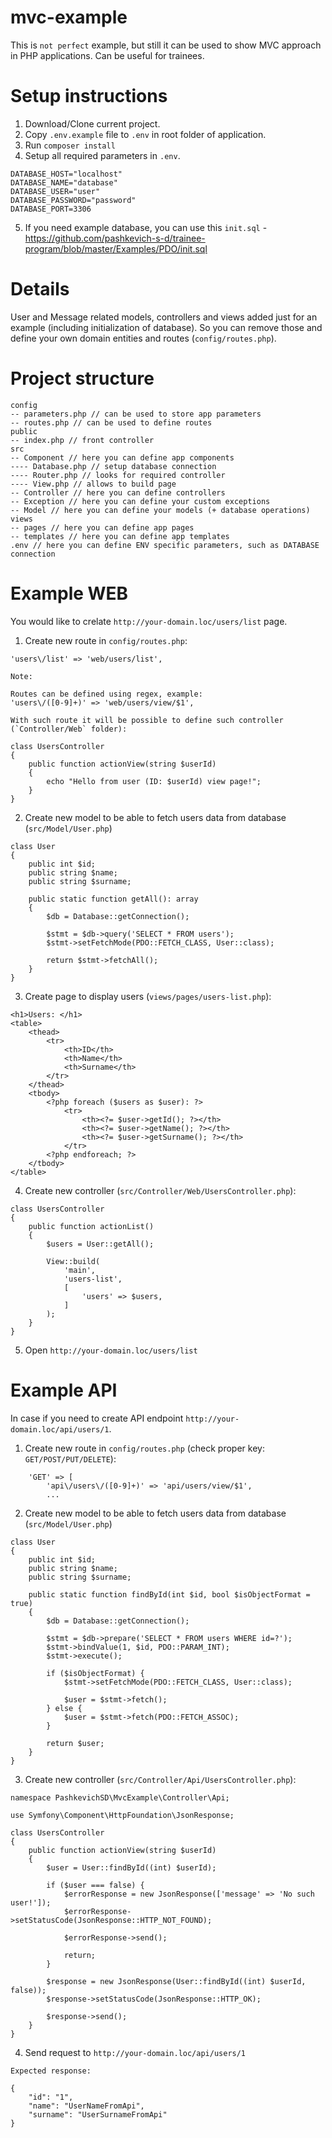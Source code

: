 # mvc-example

This is `not perfect` example, but still it can be used to show MVC approach in PHP applications. Can be useful for trainees.

# Setup instructions

1. Download/Clone current project.
2. Copy `.env.example` file to `.env` in root folder of application.
3. Run `composer install`
4. Setup all required parameters in `.env`.
```
DATABASE_HOST="localhost"
DATABASE_NAME="database"
DATABASE_USER="user"
DATABASE_PASSWORD="password"
DATABASE_PORT=3306
```
5. If you need example database, you can use this `init.sql` - https://github.com/pashkevich-s-d/trainee-program/blob/master/Examples/PDO/init.sql


# Details

User and Message related models, controllers and views added just for an example (including initialization of database). So you can remove those and define your own domain entities and routes (`config/routes.php`).

# Project structure

```
config
-- parameters.php // can be used to store app parameters
-- routes.php // can be used to define routes
public
-- index.php // front controller
src
-- Component // here you can define app components
---- Database.php // setup database connection
---- Router.php // looks for required controller
---- View.php // allows to build page
-- Controller // here you can define controllers
-- Exception // here you can define your custom exceptions
-- Model // here you can define your models (+ database operations)
views
-- pages // here you can define app pages
-- templates // here you can define app templates
.env // here you can define ENV specific parameters, such as DATABASE connection
```

# Example WEB

You would like to crelate `http://your-domain.loc/users/list` page.

1. Create new route in `config/routes.php`:

```
'users\/list' => 'web/users/list',
```

```
Note:

Routes can be defined using regex, example:
'users\/([0-9]+)' => 'web/users/view/$1',

With such route it will be possible to define such controller (`Controller/Web` folder):

class UsersController
{
    public function actionView(string $userId)
    {
        echo "Hello from user (ID: $userId) view page!";
    }
}

```

2. Create new model to be able to fetch users data from database (`src/Model/User.php`)

```
class User
{
    public int $id;
    public string $name;
    public string $surname;

    public static function getAll(): array
    {
        $db = Database::getConnection();

        $stmt = $db->query('SELECT * FROM users');
        $stmt->setFetchMode(PDO::FETCH_CLASS, User::class);

        return $stmt->fetchAll();
    }
}
```

3. Create page to display users (`views/pages/users-list.php`):

```
<h1>Users: </h1>
<table>
    <thead>
        <tr>
            <th>ID</th>
            <th>Name</th>
            <th>Surname</th>
        </tr> 
    </thead>
    <tbody>
        <?php foreach ($users as $user): ?>
            <tr>
                <th><?= $user->getId(); ?></th>
                <th><?= $user->getName(); ?></th>
                <th><?= $user->getSurname(); ?></th>
            </tr> 
        <?php endforeach; ?>
    </tbody>
</table>
```

4. Create new controller (`src/Controller/Web/UsersController.php`):

```
class UsersController
{
    public function actionList()
    {
        $users = User::getAll();

        View::build(
            'main',
            'users-list',
            [
                'users' => $users,
            ]
        );
    }
}
```

5. Open `http://your-domain.loc/users/list`



# Example API

In case if you need to create API endpoint `http://your-domain.loc/api/users/1`.

1. Create new route in `config/routes.php` (check proper key: `GET/POST/PUT/DELETE`):

```
    'GET' => [
        'api\/users\/([0-9]+)' => 'api/users/view/$1',
        ...
```


2. Create new model to be able to fetch users data from database (`src/Model/User.php`)

```
class User
{
    public int $id;
    public string $name;
    public string $surname;

    public static function findById(int $id, bool $isObjectFormat = true)
    {
        $db = Database::getConnection();

        $stmt = $db->prepare('SELECT * FROM users WHERE id=?');
        $stmt->bindValue(1, $id, PDO::PARAM_INT);
        $stmt->execute();

        if ($isObjectFormat) {
            $stmt->setFetchMode(PDO::FETCH_CLASS, User::class);

            $user = $stmt->fetch();
        } else {
            $user = $stmt->fetch(PDO::FETCH_ASSOC);
        }

        return $user;
    }
}
```

3. Create new controller (`src/Controller/Api/UsersController.php`):

```
namespace PashkevichSD\MvcExample\Controller\Api;

use Symfony\Component\HttpFoundation\JsonResponse;

class UsersController
{
    public function actionView(string $userId)
    {
        $user = User::findById((int) $userId);

        if ($user === false) {
            $errorResponse = new JsonResponse(['message' => 'No such user!']);
            $errorResponse->setStatusCode(JsonResponse::HTTP_NOT_FOUND);

            $errorResponse->send();

            return;
        }

        $response = new JsonResponse(User::findById((int) $userId, false));
        $response->setStatusCode(JsonResponse::HTTP_OK);

        $response->send();
    }
}
```

4. Send request to `http://your-domain.loc/api/users/1`

```
Expected response:

{
    "id": "1",
    "name": "UserNameFromApi",
    "surname": "UserSurnameFromApi"
}
```
